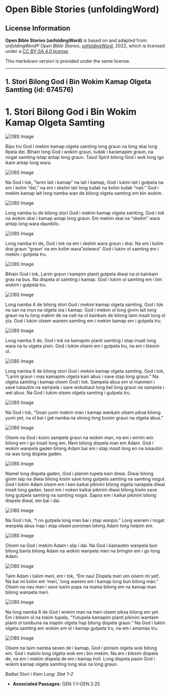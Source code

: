 # Open Bible Stories (unfoldingWord)

## License Information

**Open Bible Stories (unfoldingWord)** is based on and adapted from: _unfoldingWord® Open Bible Stories_, [unfoldingWord](https://unfoldingword.org/utw), 2022, which is licensed under a [CC BY-SA 4.0 license](https://creativecommons.org/licenses/by-sa/4.0/legalcode.en).

This markdown version is provided under the same license.



--------------------------------

## 1. Stori Bilong God i Bin Wokim Kamap Olgeta Samting (id: 674576)

1\. Stori Bilong God i Bin Wokim Kamap Olgeta Samting
=====================================================

![OBS Image](https://cdn.door43.org/obs/jpg/360px/obs-en-01-01.jpg)

Bipo tru God i mekim kamap olgeta samting long graun na long skai long 6pela dei. Bihain long God i wokim graun, tudak i karamapim graun, na nogat samting istap antap long graun. Tasol Spirit bilong God i wok long igo ikam antap long wara.

![OBS Image](https://cdn.door43.org/obs/jpg/360px/obs-en-01-02.jpg)

Na God i tok, “larim lait i kamap” na lait i kamap, God i lukim lait i gutpela na em i kolim “dei,” na em i skelim lait long tudak na kolim tudak “nait.” God i mekim kamap lait long namba wan de bilong olgeta samting em bin wokim.

![OBS Image](https://cdn.door43.org/obs/jpg/360px/obs-en-01-03.jpg)

Long namba tu de bilong stori God i mekim kamap olgeta samting, God i tok na wokim skai i kamap antap long graun. Em mekim skai na “skelim” wara antap long wara daunbilo.

![OBS Image](https://cdn.door43.org/obs/jpg/360px/obs-en-01-04.jpg)

Long namba tri de, God i tok na em i skelim wara graun i drai. Na em i kolim drai graun “graun’ na em kolim wara”solwara" God i lukim ol samting em i mekim i gutpela tru.

![OBS Image](https://cdn.door43.org/obs/jpg/360px/obs-en-01-05.jpg)

Bihain God i tok, Larim graun i kampim planti gutpela diwai na ol kainkain gras na bus. Na dispela ol samting i kamap. God i lukim ol samting em i bin wokim i gutpela tru.

![OBS Image](https://cdn.door43.org/obs/jpg/360px/obs-en-01-06.jpg)

Long namba 4 de bilong stori God i mekim kamap olgeta samting, God i tok na san na mun na olgeta sta i kamap. God i mekim ol long givim lait long graun na tu long makim de na nait na ol kainkain de bilong taim insait long ol yia. God i lukim olsem wanem samting em i mekim kamap em i gutpela tru.

![OBS Image](https://cdn.door43.org/obs/jpg/360px/obs-en-01-07.jpg)

Long namba 5 de, God i tok na kamapim planti samting i stap insait long wara na tu olgeta pisin. God i lukim olsem em i gutpela tru, na em i blesim ol.

![OBS Image](https://cdn.door43.org/obs/jpg/360px/obs-en-01-08.jpg)

Long namba 6 de bilong stori God i mekim kamap olgeta samting. God i tok, “Larim graun i mas kamapim olgeta kain abus i save stap long graun.” Na olgeta samting i kamap olsem God i tok. Sampela abus em ol manmeri i save lukautim na sampela i save wokabaut long bel long graun na sampela i wel abus. Na God i lukim olsem olgeta samting i gutpela tru.

![OBS Image](https://cdn.door43.org/obs/jpg/360px/obs-en-01-09.jpg)

Na God i tok, “Goan yumi mekim man i kamap wankain olsem piksa bilong yumi yet, na ol bai i gat namba na strong long bosim graun na olgeta abus.”

![OBS Image](https://cdn.door43.org/obs/jpg/360px/obs-en-01-10.jpg)

Olsem na God i kisim sampela graun na wokim man, na em i winim win bilong em i go insait long em. Nem bilong dispela man em Adam. God i wokim wanpela gaden bilong Adam bai em i stap insait long en na lukautim na was long dispela gaden.

![OBS Image](https://cdn.door43.org/obs/jpg/360px/obs-en-01-11.jpg)

Namel long dispela gaden, God i planim tupela kain diwai. Diwai bilong givim laip na diwai bilong kisim save long gutpela samting na samting nogut. God i tokim Adam olsem em i ken kaikai pikinini bilong olgeta narapela diwai insait long gaden, tasol em i noken kaikai pikinini diwai bilong kisim save long gutpela samting na samting nogut. Sapos em i kaikai pikinini bilong dispela diwai, em bai i dai.

![OBS Image](https://cdn.door43.org/obs/jpg/360px/obs-en-01-12.jpg)

Na God i tok, “I no gutpela long man bai i stap wanpis.” Long wanem i nogat wanpela abus inap i stap olsem poroman bilong Adam long helpim em.

![OBS Image](https://cdn.door43.org/obs/jpg/360px/obs-en-01-13.jpg)

Olsem na God i mekim Adam i slip i dai. Na God i kamautim wanpela bun bilong banis bilong Adam na wokim wanpela meri na bringim em i go long Adam.

![OBS Image](https://cdn.door43.org/obs/jpg/360px/obs-en-01-14.jpg)

Taim Adam i lukim meri, em i tok, “Em nau! Dispela meri em olsem mi yet!. Na bai mi kolim em ‘meri,’ long wanem em i kamap long bun bilong man.” Olsem na nau man i save lusim papa na mama bilong em na kamap man bilong wanpela meri.

![OBS Image](https://cdn.door43.org/obs/jpg/360px/obs-en-01-15.jpg)

Na long namba 6 de God i wokim man na meri olsem piksa bilong em yet. Em i blesim ol na tokim tupela, “Yutupela kamapim planti pikinini wantaim planti ol tumbuna na inapim olgeta hap bilong dispela graun.” Na God i lukim olgeta samting em wokim em ol i kamap gutpela tru, na em i amamas tru.

![OBS Image](https://cdn.door43.org/obs/jpg/360px/obs-en-01-16.jpg)

Olsem na taim namba seven de i kamap, God i pinisim olgeta wok bilong em. God i malolo long olgeta wok em i bin mekim. Na em i blesim dispela de, na em i mekim dispela de em i kamap holi. Long dispela pasin God i wokim kamap olgeta samting long skai na long graun.

*Baibel Stori i Kam Long: Stat 1–2*

* **Associated Passages:** GEN 1:1–GEN 2:25

